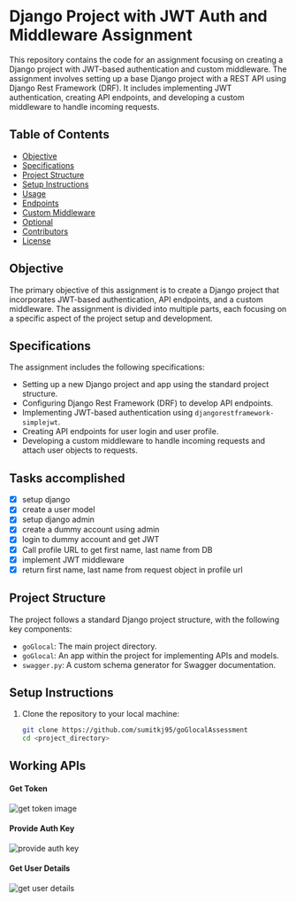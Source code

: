 # Django Project with JWT Auth and Middleware Assignment

This repository contains the code for an assignment focusing on creating a Django project with JWT-based authentication and custom middleware. The assignment involves setting up a base Django project with a REST API using Django Rest Framework (DRF). It includes implementing JWT authentication, creating API endpoints, and developing a custom middleware to handle incoming requests.

## Table of Contents

- [Objective](#objective)
- [Specifications](#specifications)
- [Project Structure](#project-structure)
- [Setup Instructions](#setup-instructions)
- [Usage](#usage)
- [Endpoints](#endpoints)
- [Custom Middleware](#custom-middleware)
- [Optional](#optional)
- [Contributors](#contributors)
- [License](#license)

## Objective

The primary objective of this assignment is to create a Django project that incorporates JWT-based authentication, API endpoints, and a custom middleware. The assignment is divided into multiple parts, each focusing on a specific aspect of the project setup and development.

## Specifications

The assignment includes the following specifications:

- Setting up a new Django project and app using the standard project structure.
- Configuring Django Rest Framework (DRF) to develop API endpoints.
- Implementing JWT-based authentication using `djangorestframework-simplejwt`.
- Creating API endpoints for user login and user profile.
- Developing a custom middleware to handle incoming requests and attach user objects to requests.



## Tasks accomplished

- [x] setup django
- [x] create a user model
- [x] setup django admin
- [x] create a dummy account using admin
- [x] login to dummy account and get JWT
- [x] Call profile URL to get first name, last name from DB
- [x] implement JWT middleware
- [x] return first name, last name from request object in profile url

## Project Structure

The project follows a standard Django project structure, with the following key components:

- `goGlocal`: The main project directory.
- `goGlocal`: An app within the project for implementing APIs and models.
- `swagger.py`: A custom schema generator for Swagger documentation.

## Setup Instructions

1. Clone the repository to your local machine:

   ```bash
   git clone https://github.com/sumitkj95/goGlocalAssessment
   cd <project_directory>

## Working APIs
#### Get Token
![get token image](goGlocal/docs/get_token.png)

#### Provide Auth Key
![provide auth key](goGlocal/docs/provide_auth_key.png)

#### Get User Details
![get user details](goGlocal/docs/get_user_details.png)